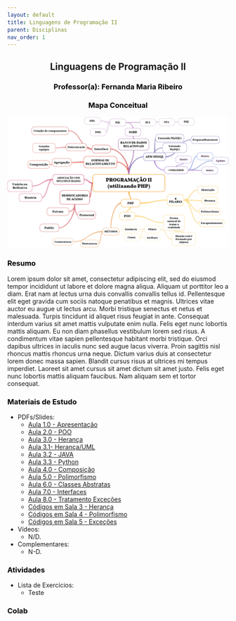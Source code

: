 ```yaml
---
layout: default
title: Linguagens de Programação II
parent: Disciplinas
nav_order: 1
---
```


<h2 align="center"> <span style='font-weight: bold;'>Linguagens de Programação II</span></h2>

<h3 style="color: black;" align="center"> <span style='font-weight: bold;'>Professor(a):</span> Fernanda Maria Ribeiro</h3>

<h3 style="color: black;" align="center"> <span style='font-weight: bold;'>Mapa Conceitual</span></h3>

![](../../assets/images/mapalp2.png)

<h3 style="color: black;"> <span style='font-weight: bold;'>Resumo</span></h3>

Lorem ipsum dolor sit amet, consectetur adipiscing elit, sed do eiusmod tempor incididunt ut labore et dolore magna aliqua. Aliquam ut porttitor leo a diam. Erat nam at lectus urna duis convallis convallis tellus id. Pellentesque elit eget gravida cum sociis natoque penatibus et magnis. Ultrices vitae auctor eu augue ut lectus arcu. Morbi tristique senectus et netus et malesuada. Turpis tincidunt id aliquet risus feugiat in ante. Consequat interdum varius sit amet mattis vulputate enim nulla. Felis eget nunc lobortis mattis aliquam. Eu non diam phasellus vestibulum lorem sed risus. A condimentum vitae sapien pellentesque habitant morbi tristique. Orci dapibus ultrices in iaculis nunc sed augue lacus viverra. Proin sagittis nisl rhoncus mattis rhoncus urna neque. Dictum varius duis at consectetur lorem donec massa sapien. Blandit cursus risus at ultrices mi tempus imperdiet. Laoreet sit amet cursus sit amet dictum sit amet justo. Felis eget nunc lobortis mattis aliquam faucibus. Nam aliquam sem et tortor consequat.

<h3 style="color: black;"> <span style='font-weight: bold;'>Materiais de Estudo</span></h3>

- PDFs/Slides:
  - [Aula 1.0 - Apresentação](https://presencial.muz.ifsuldeminas.edu.br/mod/resource/view.php?id=386342)
  - [Aula 2.0 - POO](https://presencial.muz.ifsuldeminas.edu.br/mod/resource/view.php?id=391983)
  - [Aula 3.0 - Herança](https://presencial.muz.ifsuldeminas.edu.br/mod/resource/view.php?id=391984)
  - [Aula 3.1- Herança/UML](https://presencial.muz.ifsuldeminas.edu.br/mod/resource/view.php?id=391985)
  - [Aula 3.2 - JAVA](https://presencial.muz.ifsuldeminas.edu.br/mod/resource/view.php?id=393705)
  - [Aula 3.3 - Python](https://presencial.muz.ifsuldeminas.edu.br/mod/resource/view.php?id=394855)
  - [Aula 4.0 - Composição](https://presencial.muz.ifsuldeminas.edu.br/mod/resource/view.php?id=394856)
  - [Aula 5.0 - Polimorfismo](https://presencial.muz.ifsuldeminas.edu.br/mod/resource/view.php?id=397733)
  - [Aula 6.0 - Classes Abstratas](https://presencial.muz.ifsuldeminas.edu.br/mod/resource/view.php?id=398220)
  - [Aula 7.0 - Interfaces](https://presencial.muz.ifsuldeminas.edu.br/mod/resource/view.php?id=398683)
  - [Aula 8.0 - Tratamento Exceções](https://presencial.muz.ifsuldeminas.edu.br/mod/resource/view.php?id=398682)
  - [Códigos em Sala 3 - Herança](https://presencial.muz.ifsuldeminas.edu.br/mod/resource/view.php?id=398221)
  - [Códigos em Sala 4 - Polimorfismo](https://presencial.muz.ifsuldeminas.edu.br/mod/resource/view.php?id=398511)
  - [Códigos em Sala 5 - Exceções](https://presencial.muz.ifsuldeminas.edu.br/mod/resource/view.php?id=398684)
- Vídeos:
  - N/D.
- Complementares:
  - N-D.

<h3 style="color: black;"> <span style='font-weight: bold;'>Atividades</span></h3>

- Lista de Exercícios:
  - Teste

<h3 style="color: black;"> <span style='font-weight: bold;'>Colab</span></h3>
